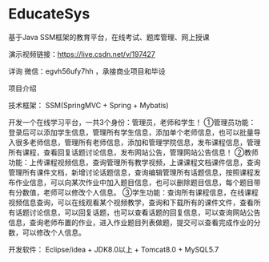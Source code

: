 # EducateSys
基于Java SSM框架的教育平台，在线考试、题库管理、网上授课

演示视频链接：https://live.csdn.net/v/197427

详询 微信：egvh56ufy7hh ，承接商业项目和毕设

项目介绍

技术框架： SSM(SpringMVC + Spring + Mybatis)

开发一个在线学习平台，一共3个身份：管理员，老师和学生！
①管理员功能：登录后可以添加学生信息，管理所有学生信息，添加单个老师信息，也可以批量导入很多老师信息，管理所有老师信息，添加和管理学院信息，发布课程信息，管理所有课程，查看回复话题讨论信息，发布网站公告，管理网站公告信息！
②教师功能：上传课程视频信息，查询管理所有教学视频，上课课程文档课件信息，查询管理所有课件文档，新增讨论话题信息，查询编辑管理所有话题信息，按照课程发布作业信息，可以向某次作业中加入题目信息，也可以删除题目信息，每个题目带有分数值，老师可以修改个人信息。
③学生功能：查询所有课程信息，在线课程视频信息查询，可以在线观看某个视频教学，查询和下载所有的课件文件，查看所有话题讨论信息，可以回复话题，也可以查看话题的回复信息，可以查询网站公告信息，查询老师布置的作业，进入作业题目列表做题，提交可以查看完成作业的分数，可以修改个人信息。

开发软件： Eclipse/idea + JDK8.0以上 + Tomcat8.0 + MySQL5.7
